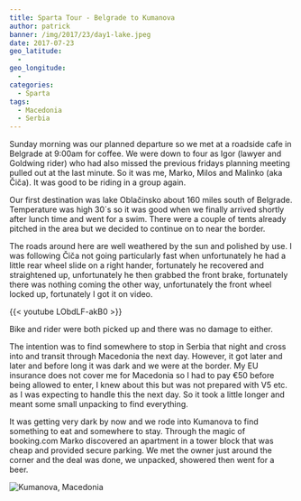 ```yaml
---
title: Sparta Tour - Belgrade to Kumanova
author: patrick
banner: /img/2017/23/day1-lake.jpeg
date: 2017-07-23
geo_latitude:
  - 
geo_longitude: 
  - 
categories:
  - Sparta
tags:
  - Macedonia
  - Serbia
---
```

Sunday morning was our planned departure so we met at a roadside cafe in Belgrade at 9:00am for coffee. We were down to four as Igor (lawyer and Goldwing rider) who had also missed the previous fridays planning meeting pulled out at the last minute. So it was me, Marko, Milos and Malinko (aka Čiča). It was good to be riding in a group again.

Our first destination was lake Oblačinsko about 160 miles south of Belgrade. Temperature was high 30´s so it was good when we finally arrived shortly after lunch time and went for a swim. There were a couple of tents already pitched in the area but we decided to continue on to near the border.

The roads around here are well weathered by the sun and polished by use. I was following Čiča not going particularly fast when unfortunately he had a little rear wheel slide on a right hander, fortunately he recovered and straightened up, unfortunately he then grabbed the front brake, fortunately there was nothing coming the other way, unfortunately the front wheel locked up, fortunately I got it on video.

{{< youtube LObdLF-akB0 >}}

Bike and rider were both picked up and there was no damage to either. 

 The intention was to find somewhere to stop in Serbia that night and cross into and transit through Macedonia the next day. However, it got later and later and before long it was dark and we were at the border. My EU insurance does not cover me for Macedonia so I had to pay €50 before being allowed to enter, I knew about this but was not prepared with V5 etc. as I was expecting to handle this the next day. So it took a little longer and meant some small unpacking to find everything.

It was getting very dark by now and we rode into Kumanova to find something to eat and somewhere to stay. Through the magic of booking.com Marko discovered an apartment in a tower block that was cheap and provided secure parking. We met the owner just around the corner and the deal was done, we unpacked, showered then went for a beer. 

![Kumanova, Macedonia](/img/2017/24/kumanova-macedonia.jpeg) 




